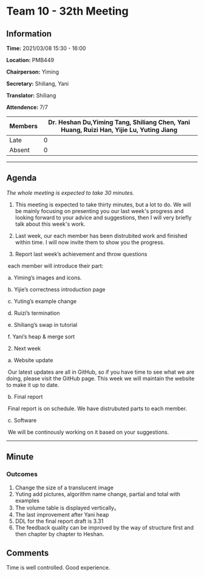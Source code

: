 # Team 10 - 32th Meeting

## Information

**Time:** 2021/03/08 15:30 - 16:00

**Location:** PMB449

**Chairperson:** Yiming

**Secretary:** Shiliang, Yani

**Translator:** Shiliang

**Attendence:** 7/7

| **Members** | **Dr. Heshan Du,Yiming Tang, Shiliang Chen, Yani Huang, Ruizi Han, Yijie Lu, Yuting Jiang** |
| ----------- | ------------------------------------------------------------ |
| Late        | 0                                                            |
| Absent      | 0                                                            |



------

## Agenda

*The whole meeting is expected to take 30 minutes.*

1. This meeting is expected to take thirty minutes, but a lot to do. We will be mainly focusing on presenting you our last week's progress and looking forward to your advice and suggestions, then I will very briefly talk about this week's work. 
2. Last week, our each member has been distrubited work and finished within time. I will now invite them to show you the progress. 

1. Report last week’s achievement and throw questions

​			each member will introduce their part:

​				a. Yiming’s images and icons. 

​				b. Yijie’s correctness introduction page

​				c. Yuting’s example change

​				d. Ruizi’s termination

​				e. Shiliang’s swap in tutorial

​				f. Yani’s heap & merge sort

​	2.	Next week

​			a. Website update

​					Our latest updates are all in GitHub, so if you have time to see what we are doing, please visit the GitHub page. This week we will maintain the website to make it up to date.

​			b. Final report

​					Final report is on schedule. We have distrubuted parts to each member. 

​			c. Software

​					We will be continously working on it based on your suggestions.

------

## Minute

### Outcomes

1. Change the size of a translucent image
2. Yuting add pictures, algorithm name change, partial and total with examples
3. The volume table is displayed vertically。
4. The last improvement after Yani heap
5. DDL for the final report draft is 3.31
6. The feedback quality can be improved by the way of structure first and then chapter by chapter to Heshan.



## Comments

Time is well controlled. Good experience.

